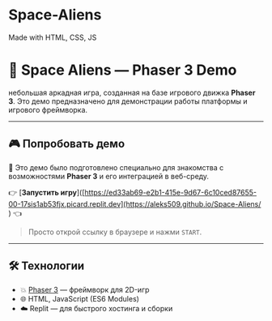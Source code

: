 # Space-Aliens
Made with HTML, CSS, JS

# 👾 Space Aliens — Phaser 3 Demo
 небольшая аркадная игра, созданная на базе игрового движка **Phaser 3**.
 Это демо предназначено для демонстрации работы платформы и игрового фреймворка.
 
---

## 🎮 Попробовать демо

🧪 Это демо было подготовлено специально для знакомства с возможностями **Phaser 3** и его интеграцией в веб-среду.

👉 [**Запустить игру**]([https://ed33ab69-e2b1-415e-9d67-6c10ced87655-00-17sis1ab53fjx.picard.replit.dev](https://aleks509.github.io/Space-Aliens/
) 👈

> Просто открой ссылку в браузере и нажми `START`.

---

## 🛠️ Технологии

- 💥 [Phaser 3](https://phaser.io/) — фреймворк для 2D-игр
- 🌐 HTML, JavaScript (ES6 Modules)
- ☁️ Replit — для быстрого хостинга и сборки

